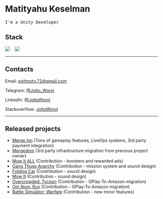 
# Matityahu Keselman
<samp> I'm a Unity Developer

## Stack
  
  <img src="https://img.shields.io/badge/c%23-%23239120.svg?style=for-the-badge&logo=c-sharp&logoColor=white" />&nbsp;&nbsp;&nbsp;
  <img src="https://img.shields.io/badge/unity-%23000000.svg?style=for-the-badge&logo=unity&logoColor=white" />&nbsp;&nbsp;&nbsp;
  
<hr>
  
## Contacts
  Email: poltmotv.72@gmail.com
  
  Telegram: [@Jotto_Worol](https://t.me/jotto_worol)
  
  LinkedIn: [@JottoWorol](http://linkedin.com/in/jottoworol)
  
  Stackoverflow: [JottoWorol](https://stackoverflow.com/users/17058285/jottoworol)

<hr>  
  
## Released projects

  - [Merge Inn](https://play.google.com/store/apps/details?id=com.mergegame.merge) (Tons of gameplay features, LiveOps systems, 3rd party payment integration)
  - [Mergedom](https://play.google.com/store/apps/details?id=com.mergedomhomedesign.game) (3rd party infrastructure migration from previous project owner)
  - [Mow It ALL](https://play.google.com/store/apps/details?id=com.igdclub.mowitall) (Contribution - boosters and rewarded ads)
  - [Gang Thugs Anarchy](https://play.google.com/store/apps/details?id=com.big8labs.gang.thugs.anarchy&hl=en&gl=US) (Contribution - mission system and sound design)
  - [Folding Car](https://play.google.com/store/apps/details?id=com.igdclub.foldingcar) (Contribution - sound design)
  - [Mow It](https://play.google.com/store/apps/details?id=com.igdclub.mowit) (Contribution - sound design)
  - [Overcrowded: Tycoon](https://play.google.com/store/apps/details?id=com.zeptolab.overcrowded) (Contribution - GPlay-To-Amazon migration)
  - [Om Nom: Run](https://play.google.com/store/apps/details?id=com.zeptolab.omnomrun.google) (Contribution - GPlay-To-Amazon migration)
  - [Battle Simulator: Warfare](https://play.google.com/store/apps/details?id=com.playsidestudios.ageofwarfare) (Contribution - new minor features)
